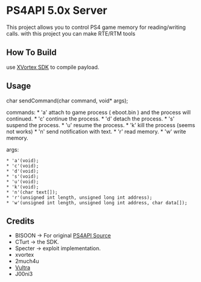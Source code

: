 # PS4API 5.0x Server

This project allows you to control PS4 game memory for reading/writing calls.
with this project you can make RTE/RTM tools


## How To Build

use [XVortex SDK](https://github.com/xvortex/ps4-payload-sdk) to compile payload.

## Usage

char sendCommand(char command, void* args);

commands:
    * 'a' attach to game process ( eboot.bin ) and the process will continued.
    * 'c' continue the process.
    * 'd' detach the process.
    * 's' suspend the process.
    * 'u' resume the process.
    * 'k' kill the process (seems not works)
    * 'n' send notification with text.
    * 'r' read memory.
    * 'w' write memory.

args:

    * 'a'(void);
    * 'c'(void);
    * 'd'(void);
    * 's'(void);
    * 'u'(void);
    * 'k'(void);
    * 'n'(char text[]);
    * 'r'(unsigned int length, unsigned long int address);
    * 'w'(unsigned int length, unsigned long int address, char data[]);    



## Credits

- BISOON -> For original [PS4API Source](https://github.com/BISOON/ps4-api-server)
- CTurt -> the SDK.
- Specter -> exploit implementation.
- xvortex
- 2much4u
- [Vultra](https://twitter.com/C0rpVultra)
- J00ni3
